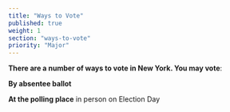 ```yaml
---
title: "Ways to Vote"
published: true
weight: 1
section: "ways-to-vote"
priority: "Major"
---
```


**There are a number of ways to vote in New York. You may vote**:  

**By absentee ballot**   

**At the polling place** in person on Election Day
